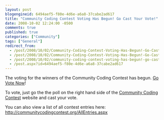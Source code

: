 ```yaml
---
layout: post
blogengineid: 6494aef5-f80e-4d6e-a6a8-37cabe2ad617
title: "Community Coding Contest Voting Has Begun! Go Cast Your Vote!"
date: 2008-10-02 12:24:00 -0500
comments: true
published: true
categories: ["Community"]
tags: ["General"]
redirect_from: 
  - /post/2008/10/02/Community-Coding-Contest-Voting-Has-Begun!-Go-Cast-Your-Vote!.aspx
  - /post/2008/10/02/Community-Coding-Contest-Voting-Has-Begun!-Go-Cast-Your-Vote!
  - /post/2008/10/02/community-coding-contest-voting-has-begun!-go-cast-your-vote!
  - /post.aspx?id=6494aef5-f80e-4d6e-a6a8-37cabe2ad617
---
```

<!-- more -->
<div class="text">


The voting for the winners of the Community Coding Contest has begun. <a href="http://communitycodingcontest.org/">Go Vote Now</a>!



To vote, just go the the poll on the right hand side of the <a href="http://communitycodingcontest.org/">Community Coding Contest</a> website and cast your vote.



You can also view a list of all contest entries here: <a href="http://communitycodingcontest.org/AllEntries.aspx">http://communitycodingcontest.org/AllEntries.aspx</a>

</div>
